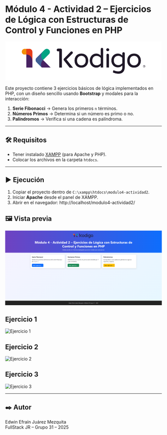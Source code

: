 # Módulo 4 - Actividad 2 – Ejercicios de Lógica con Estructuras de Control y Funciones en PHP

![logo Kodigo](./assets/img/logo.png)

Este proyecto contiene 3 ejercicios básicos de lógica implementados en PHP, con un diseño sencillo usando **Bootstrap** y modales para la interacción:

1. **Serie Fibonacci** → Genera los primeros `n` términos.
2. **Números Primos** → Determina si un número es primo o no.
3. **Palíndromos** → Verifica si una cadena es palíndroma.

---

## 🛠️ Requisitos
- Tener instalado [XAMPP](https://www.apachefriends.org/es/index.html) (para Apache y PHP).
- Colocar los archivos en la carpeta `htdocs`.

---

## ▶️ Ejecución
1. Copiar el proyecto dentro de `C:\xampp\htdocs\modulo4-actividad2`.
2. Iniciar **Apache** desde el panel de XAMPP.
3. Abrir en el navegador: http://localhost/modulo4-actividad2/

## 🖼 Vista previa
![Página Principal](./assets/img/proyecto-ppal.png)
## Ejercicio 1
![Ejercicio 1](./assets/img/ejercicio-1.png)
## Ejercicio 2
![Ejercicio 2](./assets/img/ejercicio-2.png)
## Ejercicio 3
![Ejercicio 3](./assets/img/ejercicio-3.png)

---
## ✒️ Autor
Edwin Efraín Juárez Mezquita  
FullStack JR – Grupo 31 – 2025
